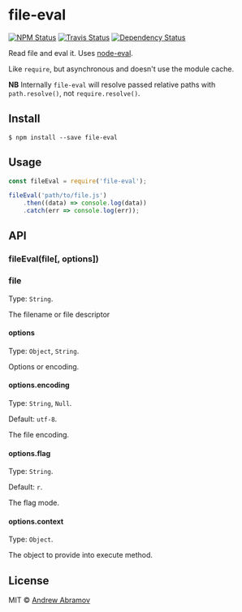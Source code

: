 file-eval
=========

[![NPM Status][npm-img]][npm]
[![Travis Status][test-img]][travis]
[![Dependency Status][david-img]][david]

[npm]:          https://www.npmjs.org/package/file-eval
[npm-img]:      https://img.shields.io/npm/v/file-eval.svg

[travis]:       https://travis-ci.org/nodules/file-eval
[test-img]:     https://img.shields.io/travis/nodules/file-eval.svg?label=tests

[david]:        https://david-dm.org/nodules/file-eval
[david-img]:    http://img.shields.io/david/nodules/file-eval.svg?style=flat

Read file and eval it. Uses [node-eval](https://github.com/nodules/node-eval).

Like `require`, but asynchronous and doesn't use the module cache.

**NB** Internally `file-eval` will resolve passed relative paths with `path.resolve()`, not `require.resolve()`.

Install
-------

```
$ npm install --save file-eval
```

Usage
-----

```js
const fileEval = require('file-eval');

fileEval('path/to/file.js')
    .then((data) => console.log(data))
    .catch(err => console.log(err));
```

API
---

### fileEval(file[, options])

### file

Type: `String`.

The filename or file descriptor

#### options

Type: `Object`, `String`.

Options or encoding.

#### options.encoding

Type: `String`, `Null`.

Default: `utf-8`.

The file encoding.

#### options.flag

Type: `String`.

Default: `r`.

The flag mode.

#### options.context

Type: `Object`.

The object to provide into execute method.

License
-------

MIT © [Andrew Abramov](https://github.com/blond)
